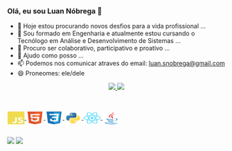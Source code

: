 ### Olá, eu sou Luan Nóbrega 👋

- 🔭 Hoje estou procurando novos desfios para a vida profissional ...
- 🌱 Sou formado em Engenharia e atualmente estou cursando o Tecnólogo em Análise e Desenvolvimento de Sistemas ...
- 👯 Procuro ser colaborativo, participativo e proativo ...
- 🤔 Ajudo como posso ...
- 📫 Podemos nos comunicar atraves do email: luan.snobrega@gmail.com
- 😄 Proneomes: ele/dele

<div align="center">
  <a href="https://github.com/luannobrega">
  <img height="180em" src="https://github-readme-stats.vercel.app/api?username=luannobrega&show_icons=true&theme=dark&include_all_commits=true&count_private=true"/>
  <img height="180em" src="https://github-readme-stats.vercel.app/api/top-langs/?username=luannobrega&layout=compact&langs_count=7&theme=dark"/>
</div>
  
  ##
  
<div style="display: inline_block"><br>
  <img align="center" alt="Js" height="30" width="40" src="https://raw.githubusercontent.com/devicons/devicon/master/icons/javascript/javascript-plain.svg">
  <img align="center" alt="HTML" height="30" width="40" src="https://raw.githubusercontent.com/devicons/devicon/master/icons/html5/html5-original.svg">
  <img align="center" alt="CSS" height="30" width="40" src="https://raw.githubusercontent.com/devicons/devicon/master/icons/css3/css3-original.svg">
  <img align="center" alt="Python" height="30" width="40" src="https://raw.githubusercontent.com/devicons/devicon/master/icons/python/python-original.svg">
  <img align="center" alt="React" height="30" width="40" src="https://raw.githubusercontent.com/devicons/devicon/master/icons/react/react-original.svg">
  <img align="center" alt="Java" height="30" width="40" src="https://raw.githubusercontent.com/devicons/devicon/master/icons/java/java-original.svg">
</div>
  
  ##
 
<div> 
   <a href = "luan.snobrega@gmail.com"><img src="https://img.shields.io/badge/-Gmail-%23333?style=for-the-badge&logo=gmail&logoColor=white" target="_blank"></a>
  <a href="https://www.linkedin.com/in/luan-de-souza-n%C3%B3brega-bb5405168/" target="_blank"><img src="https://img.shields.io/badge/-LinkedIn-%230077B5?style=for-the-badge&logo=linkedin&logoColor=white" target="_blank"></a> 
</div>
